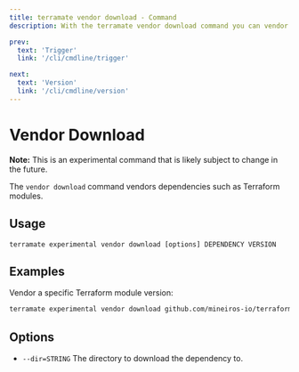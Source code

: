 ```yaml
---
title: terramate vendor download - Command
description: With the terramate vendor download command you can vendor a dependency.

prev:
  text: 'Trigger'
  link: '/cli/cmdline/trigger'

next:
  text: 'Version'
  link: '/cli/cmdline/version'
---
```


# Vendor Download

**Note:** This is an experimental command that is likely subject to change in the future.

The `vendor download` command vendors dependencies such as Terraform modules.

## Usage

`terramate experimental vendor download [options] DEPENDENCY VERSION`

## Examples

Vendor a specific Terraform module version: 

```bash
terramate experimental vendor download github.com/mineiros-io/terraform-google-cloud-run v0.2.1
```

## Options

- `--dir=STRING` The directory to download the dependency to.
